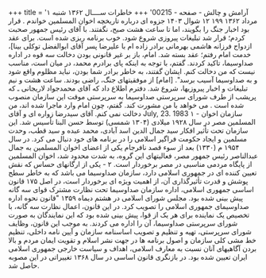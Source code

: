 +++
title = 'آرامش و چالش - صفحه - 00215'
+++
خاطرات ســــال ۱۳۶۲ شنبه ۱ مرداد ۱۳۶۲ ۱۹۹ ۱۲ شوال ۱۴۰۳ جزوه ای درباره تاریخچه اخوان المسلمين خواندم . قرار بود اخبار جنگ را بگویند، اما تا ساعت هشت صبح، نگفتند. با آقای رئیس جمهور صحبت کردم؛ قرار شد تبلیغات پیروزی شروع شود. خوب برنامه ریزی شده است. برای عقد ازدواج فرزانه هاشمی بهرمانی برادر زاده ام با علیرضا پسر آقای ابوالفضل توکلی بینا]، خدمت امام رفتم؛ عقد بسته شد. امام، باز بر غیر قانونی بودن دخالت سه قوه در اداره صداوسیما، تاکید کردند. گفتم، با توجه به اینکه پای برادرم محمد، در میان است، مناسب نیست که من دخالت کنم. ایشان گفتند، به خاطر برادر شما بودن، نباید مظلوم واقع شود و به صداوسیما آسیب برسد". [امام] از موفقیتهای جنگ، راضی بودند. ساعت هشت و نیم تبلیغات و اخبار پیروزیها، شروع شد. دفترم اطلاع داد که آقای محمدجواد لاریجانی ـ که پریشب از طرف شورای سرپرستی صداوسیما به سرپرستی موقت این سازمان منصوب شده است . می خواهد با من مشورت کند. گفتم، چون امام وارد ماجرا شده اند، من دخالت نمی کنم. آقای سیدرضا زواره ای و آقای July, 23. 1983 ۱ - سازمان اخوان المسلمين مصر در سال ۱۹۲۸ میلادی (۱۳۰۴ شمسی) توسط حسن البنا تأسیس شد. این سازمان تحت تأثیر افکار سید جمال الدین اسد آبادی، محمد عبده و سید قطب، وحدت مسلمین و ایجاد حکومت فراگیر اسلامی را در برنامه های خود دنبال می کرد. در سال ۱۹۵۴ م (۱۳۳۰) بعد از سوء قصد نافرجام یکی از اعضای اخوان المسلمین به جمال عبدالناصر رئيس جمهور مصر، فعالیتهای این گروه، به شدت محدود شد، اخوان المسلمین از پایگاه مردمی مناسبی در مصر برخوردار است. ۲ - یکی از ارگانهای حساس که نقش تعیین کننده ای در جمهوری اسلامی دارد، سازمان صداوسیما می باشد که به خاطر سطح پوشش و قدرت تأثیرگذاری آن، از اهمیت ویژه ای برخوردار است، در اصل ۱۷۵ قانون اساسی جمهوری اسلامی، اداره سازمان صداوسیما تحت نظارت مشترک قوای سه گانه پیش بینی شده بود. مجلس شورای اسلامی در هشتم دیماه ۱۳۵۹ "قانون نحوه اداره صداوسیمای جمهوری اسلامی را تصویب کرد. در این قانون، اعمال نظارت سه گانه، با تخصیص یک نماینده برای هر یک از قوا، پیش بینی شده بود که این نمایندگان به صورت شورای سرپرستی صداوسیما، آن را اداره می کردند. به موجب این قانون، وظایف شورای سرپرستی، تهیه و تنظیم و تصویب اساسنامه سازمان و آیین نامه داخلی، تنظیم خط مشی کلی سازمان و اصول برنامه ها در جهت نشر اسلام و تقویت ایمان مردم و بالا بردن آگاهیهای آنان نسبت به معارف اسلامی، اهداف و سیاست خارجی جمهوری اسلامی ایران تعیین شده بود. در بازنگری قانون اساسی در سال ۱۳۶۸ تغییراتی در این مصوبه حاصل شد.
